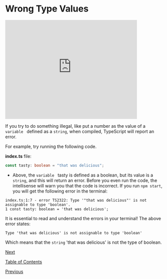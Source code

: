 # Wrong Type Values

<iframe width="420" height="315" src="https://player.vimeo.com/external/304903851.hd.mp4?s=c9124ce70f8488821fb914db3c4714855eb9ef79&profile_id=175" frameborder="0" allowfullscreen></iframe>

If you try to do something illegal, like put a number as the value of a `variable ` defined as a `string`, when compiled, TypeScript will report an error.

For example, try running the following code.

**index.ts** file:

```ts
const tasty: boolean = "that was delicious";
```

- Above, the `variable ` tasty is defined as a boolean, but its value is a `string`, and this will return an error.
  Before you even run the code, the intellisense will warn you that the code is incorrect. If you run `npm start`, you will get the following error in the terminal:

```terminal
index.ts:1:7 - error TS2322: Type '"that was delicious"' is not assignable to type 'boolean'.
1 const tasty: boolean = 'that was delicious';
```

It is essential to read and understand the errors in your terminal! The above error states:

```terminal
Type 'that was delicious' is not assignable to type 'boolean'
```

Which means that the `string` 'that was delicious' is not the type of boolean.

[Next](./8.md)

[Table of Contents](./README.md)

[Previous](./6.md)
